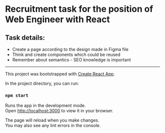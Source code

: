 # Recruitment task for the position of Web Engineer with React

## Task details:
- Create a page according to the design made in Figma file
- Think and create components which could be reused
- Remember about semantics - SEO knowledge is important

---------


This project was bootstrapped with [Create React App](https://github.com/facebook/create-react-app).

In the project directory, you can run:

### `npm start`

Runs the app in the development mode.\
Open [http://localhost:3000](http://localhost:3000) to view it in your browser.

The page will reload when you make changes.\
You may also see any lint errors in the console.
